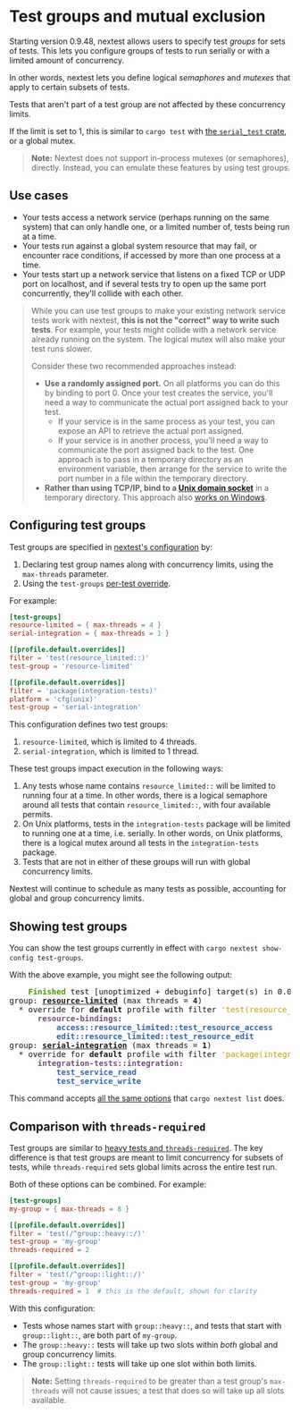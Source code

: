 # Test groups and mutual exclusion

Starting version 0.9.48, nextest allows users to specify test _groups_ for sets of tests. This lets you configure groups of tests to run serially or with a limited amount of concurrency.

In other words, nextest lets you define logical _semaphores_ and _mutexes_ that apply to certain subsets of tests.

Tests that aren't part of a test group are not affected by these concurrency limits.

If the limit is set to 1, this is similar to `cargo test` with [the `serial_test` crate](https://crates.io/crates/serial_test), or a global mutex.

> **Note:** Nextest does not support in-process mutexes (or semaphores), directly. Instead, you can emulate these features by using test groups.

## Use cases

- Your tests access a network service (perhaps running on the same system) that can only handle one, or a limited number of, tests being run at a time.
- Your tests run against a global system resource that may fail, or encounter race conditions, if accessed by more than one process at a time.
- Your tests start up a network service that listens on a fixed TCP or UDP port on localhost, and if several tests try to open up the same port concurrently, they'll collide with each other.

> While you can use test groups to make your existing network service tests work with nextest, **this is not the "correct" way to write such tests**. For example, your tests might collide with a network service already running on the system. The logical mutex will also make your test runs slower.
>
> Consider these two recommended approaches instead:
>
> - **Use a randomly assigned port.** On all platforms you can do this by binding to port 0. Once your test creates the service, you'll need a way to communicate the actual port assigned back to your test.
>   - If your service is in the same process as your test, you can expose an API to retrieve the actual port assigned.
>   - If your service is in another process, you'll need a way to communicate the port assigned back to the test. One approach is to pass in a temporary directory as an environment variable, then arrange for the service to write the port number in a file within the temporary directory.
> - **Rather than using TCP/IP, bind to a [Unix domain socket](https://en.wikipedia.org/wiki/Unix_domain_socket)** in a temporary directory. This approach also [works on Windows](https://devblogs.microsoft.com/commandline/windowswsl-interop-with-af_unix/).

## Configuring test groups

Test groups are specified in [nextest's configuration](configuration.md) by:

1. Declaring test group names along with concurrency limits, using the `max-threads` parameter.
2. Using the `test-groups` [per-test override](per-test-overrides.md).

For example:

```toml
[test-groups]
resource-limited = { max-threads = 4 }
serial-integration = { max-threads = 1 }

[[profile.default.overrides]]
filter = 'test(resource_limited::)'
test-group = 'resource-limited'

[[profile.default.overrides]]
filter = 'package(integration-tests)'
platform = 'cfg(unix)'
test-group = 'serial-integration'
```

This configuration defines two test groups:

1. `resource-limited`, which is limited to 4 threads.
2. `serial-integration`, which is limited to 1 thread.

These test groups impact execution in the following ways:

1. Any tests whose name contains `resource_limited::` will be limited to running four at a time. In other words, there is a logical semaphore around all tests that contain `resource_limited::`, with four available permits.
2. On Unix platforms, tests in the `integration-tests` package will be limited to running one at a time, i.e. serially. In other words, on Unix platforms, there is a logical mutex around all tests in the `integration-tests` package.
3. Tests that are not in either of these groups will run with global concurrency limits.

Nextest will continue to schedule as many tests as possible, accounting for global and group concurrency limits.

## Showing test groups

You can show the test groups currently in effect with `cargo nextest show-config test-groups`.

With the above example, you might see the following output:

<pre>
<font color="#4E9A06"><b>    Finished</b></font> test [unoptimized + debuginfo] target(s) in 0.09s
group: <u style="text-decoration-style:single"><b>resource-limited</b></u> (max threads = <b>4</b>)
  * override for <b>default</b> profile with filter <font color="#C4A000">&apos;test(resource_limited::)&apos;</font>:
      <font color="#75507B"><b>resource-bindings</b></font>:
          <font color="#3465A4"><b>access::resource_limited::test_resource_access</b></font>
          <font color="#3465A4"><b>edit::resource_limited::test_resource_edit</b></font>
group: <u style="text-decoration-style:single"><b>serial-integration</b></u> (max threads = <b>1</b>)
  * override for <b>default</b> profile with filter <font color="#C4A000">&apos;package(integration-tests)&apos;</font>:
      <font color="#75507B"><b>integration-tests::integration</b></font>:
          <font color="#3465A4"><b>test_service_read</b></font>
          <font color="#3465A4"><b>test_service_write</b></font>
</pre>

This command accepts [all the same options](listing.md#options-and-arguments) that `cargo nextest list` does.

## Comparison with `threads-required`

Test groups are similar to [heavy tests and `threads-required`](threads-required.md). The key difference is that test groups are meant to limit concurrency for subsets of tests, while `threads-required` sets global limits across the entire test run.

Both of these options can be combined. For example:

```toml
[test-groups]
my-group = { max-threads = 8 }

[[profile.default.overrides]]
filter = 'test(/^group::heavy::/)'
test-group = 'my-group'
threads-required = 2

[[profile.default.overrides]]
filter = 'test(/^group::light::/)'
test-group = 'my-group'
threads-required = 1  # this is the default, shown for clarity
```

With this configuration:

- Tests whose names start with `group::heavy::`, and tests that start with `group::light::`, are both part of `my-group`.
- The `group::heavy::` tests will take up two slots within _both_ global and group concurrency limits.
- The `group::light::` tests will take up one slot within both limits.

> **Note:** Setting `threads-required` to be greater than a test group's `max-threads` will not cause issues; a test that does so will take up all slots available.
